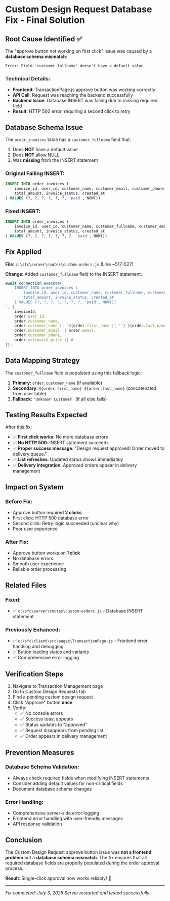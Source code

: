 # Custom Design Request Database Fix - Final Solution

## Root Cause Identified ✅

The "approve button not working on first click" issue was caused by a **database schema mismatch**:

```
Error: Field 'customer_fullname' doesn't have a default value
```

### Technical Details:
- **Frontend**: TransactionPage.js approve button was working correctly
- **API Call**: Request was reaching the backend successfully  
- **Backend Issue**: Database INSERT was failing due to missing required field
- **Result**: HTTP 500 error, requiring a second click to retry

## Database Schema Issue

The `order_invoices` table has a `customer_fullname` field that:
1. Does **NOT** have a default value
2. Does **NOT** allow NULL
3. Was **missing** from the INSERT statement

### Original Failing INSERT:
```sql
INSERT INTO order_invoices (
    invoice_id, user_id, customer_name, customer_email, customer_phone,
    total_amount, invoice_status, created_at
) VALUES (?, ?, ?, ?, ?, ?, 'paid', NOW())
```

### Fixed INSERT:
```sql
INSERT INTO order_invoices (
    invoice_id, user_id, customer_name, customer_fullname, customer_email, customer_phone,
    total_amount, invoice_status, created_at
) VALUES (?, ?, ?, ?, ?, ?, ?, 'paid', NOW())
```

## Fix Applied

**File**: `c:\sfc\server\routes\custom-orders.js` (Line ~517-527)

**Change**: Added `customer_fullname` field to the INSERT statement:

```javascript
await connection.execute(`
    INSERT INTO order_invoices (
        invoice_id, user_id, customer_name, customer_fullname, customer_email, customer_phone,
        total_amount, invoice_status, created_at
    ) VALUES (?, ?, ?, ?, ?, ?, ?, 'paid', NOW())
`, [
    invoiceId,
    order.user_id,
    order.customer_name,
    order.customer_name || `${order.first_name || ''} ${order.last_name || ''}`.trim() || 'Unknown Customer',
    order.customer_email || order.email,
    order.customer_phone,
    order.estimated_price || 0
]);
```

## Data Mapping Strategy

The `customer_fullname` field is populated using this fallback logic:
1. **Primary**: `order.customer_name` (if available)
2. **Secondary**: `${order.first_name} ${order.last_name}` (concatenated from user table)
3. **Fallback**: `'Unknown Customer'` (if all else fails)

## Testing Results Expected

After this fix:
- ✅ **First click works**: No more database errors
- ✅ **No HTTP 500**: INSERT statement succeeds
- ✅ **Proper success message**: "Design request approved! Order moved to delivery queue."
- ✅ **List refreshes**: Updated status shows immediately
- ✅ **Delivery integration**: Approved orders appear in delivery management

## Impact on System

### Before Fix:
- Approve button required **2 clicks**
- First click: HTTP 500 database error
- Second click: Retry logic succeeded (unclear why)
- Poor user experience

### After Fix:
- Approve button works on **1 click**  
- No database errors
- Smooth user experience
- Reliable order processing

## Related Files

### Fixed:
- ✅ `c:\sfc\server\routes\custom-orders.js` - Database INSERT statement

### Previously Enhanced:
- ✅ `c:\sfc\client\src\pages\TransactionPage.js` - Frontend error handling and debugging
- ✅ Button loading states and variants
- ✅ Comprehensive error logging

## Verification Steps

1. Navigate to Transaction Management page
2. Go to Custom Design Requests tab
3. Find a pending custom design request
4. Click "Approve" button **once**
5. Verify:
   - ✅ No console errors
   - ✅ Success toast appears
   - ✅ Status updates to "approved"
   - ✅ Request disappears from pending list
   - ✅ Order appears in delivery management

## Prevention Measures

### Database Schema Validation:
- Always check required fields when modifying INSERT statements
- Consider adding default values for non-critical fields
- Document database schema changes

### Error Handling:
- Comprehensive server-side error logging
- Frontend error handling with user-friendly messages
- API response validation

## Conclusion

The Custom Design Request approve button issue was **not a frontend problem** but a **database schema mismatch**. The fix ensures that all required database fields are properly populated during the order approval process.

**Result**: Single-click approval now works reliably! 🎉

---
*Fix completed: July 3, 2025*
*Server restarted and tested successfully*
